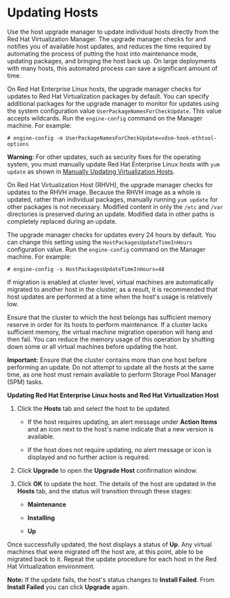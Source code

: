 # Updating Hosts

Use the host upgrade manager to update individual hosts directly from the Red Hat Virtualization Manager. The upgrade manager checks for and notifies you of available host updates, and reduces the time required by automating the process of putting the host into maintenance mode, updating packages, and bringing the host back up. On large deployments with many hosts, this automated process can save a significant amount of time.

On Red Hat Enterprise Linux hosts, the upgrade manager checks for updates to Red Hat Virtualization packages by default. You can specify additional packages for the upgrade manager to monitor for updates using the system configuration value `UserPackageNamesForCheckUpdate`. This value accepts wildcards. Run the `engine-config` command on the Manager machine. For example: 

    # engine-config -m UserPackageNamesForCheckUpdate=vdsm-hook-ethtool-options

**Warning:** For other updates, such as security fixes for the operating system, you must manually update Red Hat Enterprise Linux hosts with `yum update` as shown in [Manually Updating Virtualization Hosts](Manually_Updating_Virtualization_Hosts).

On Red Hat Virtualization Host (RHVH), the upgrade manager checks for updates to the RHVH image. Because the RHVH image as a whole is updated, rather than individual packages, manually running `yum update` for other packages is not necessary. Modified content in only the `/etc` and `/var` directories is preserved during an update. Modified data in other paths is completely replaced during an update.

The upgrade manager checks for updates every 24 hours by default. You can change this setting using the `HostPackagesUpdateTimeInHours` configuration value. Run the `engine-config` command on the Manager machine. For example:

    # engine-config -s HostPackagesUpdateTimeInHours=48

If migration is enabled at cluster level, virtual machines are automatically migrated to another host in the cluster; as a result, it is recommended that host updates are performed at a time when the host's usage is relatively low.

Ensure that the cluster to which the host belongs has sufficient memory reserve in order for its hosts to perform maintenance. If a cluster lacks sufficient memory, the virtual machine migration operation will hang and then fail. You can reduce the memory usage of this operation by shutting down some or all virtual machines before updating the host.

**Important:** Ensure that the cluster contains more than one host before performing an update. Do not attempt to update all the hosts at the same time, as one host must remain available to perform Storage Pool Manager (SPM) tasks.

**Updating Red Hat Enterprise Linux hosts and Red Hat Virtualization Host**

1. Click the **Hosts** tab and select the host to be updated.

    * If the host requires updating, an alert message under **Action Items** and an icon next to the host's name indicate that a new version is available.

    * If the host does not require updating, no alert message or icon is displayed and no further action is required.

2. Click **Upgrade** to open the **Upgrade Host** confirmation window.

3. Click **OK** to update the host. The details of the host are updated in the **Hosts** tab, and the status will transition through these stages:

    * **Maintenance**

    * **Installing**

    *  **Up**

Once successfully updated, the host displays a status of **Up**. Any virtual machines that were migrated off the host are, at this point, able to be migrated back to it. Repeat the update procedure for each host in the Red Hat Virtualization environment.

**Note:** If the update fails, the host's status changes to **Install Failed**. From **Install Failed** you can click **Upgrade** again.

